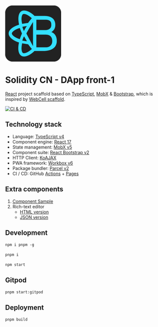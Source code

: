 ![](src/image/logo.png)

# Solidity CN - DApp front-1

[React][1] project scaffold based on [TypeScript][2], [MobX][3] & [Bootstrap][4],
which is inspired by [WebCell scaffold][5].

[![CI & CD](https://github.com/Solidity-Chinese-Community/frontend/workflows/CI%20&%20CD/badge.svg)][7]

## Technology stack

-   Language: [TypeScript v4][2]
-   Component engine: [React 17][1]
-   State management: [MobX v5][3]
-   Component suite: [React Bootstrap v2][8]
-   HTTP Client: [KoAJAX][9]
-   PWA framework: [Workbox v6][10]
-   Package bundler: [Parcel v2][11]
-   CI / CD: GitHub [Actions][12] + [Pages][13]

## Extra components

1. [Component Sample](src/component/TSXSample.tsx)
2. Rich-text editor
    - [HTML version][14]
    - [JSON version](src/component/Editor.tsx)

## Development

```shell
npm i pnpm -g

pnpm i

npm start
```

## Gitpod

```shell
pnpm start:gitpod
```

## Deployment

```shell
pnpm build
```

[1]: https://reactjs.org/
[2]: https://www.typescriptlang.org/
[3]: https://mobx.js.org/
[4]: https://getbootstrap.com/
[5]: https://github.com/EasyWebApp/scaffold
[7]: https://github.com/Solidity-Chinese-Community/frontend/actions
[8]: https://react-bootstrap.github.io/
[9]: https://github.com/EasyWebApp/KoAJAX
[10]: https://developers.google.com/web/tools/workbox
[11]: https://parceljs.org
[12]: https://github.com/features/actions
[13]: https://pages.github.com/
[14]: https://github.com/idea2app/React-Bootstrap-editor
